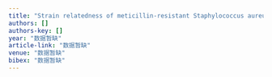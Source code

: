 ```yaml
---
title: "Strain relatedness of meticillin-resistant Staphylococcus aureus isolates recovered from patients with repeated bacteraemia"
authors: []
authors-key: []
year: "数据暂缺"
article-link: "数据暂缺"
venue: "数据暂缺"
bibex: "数据暂缺"
---
```

